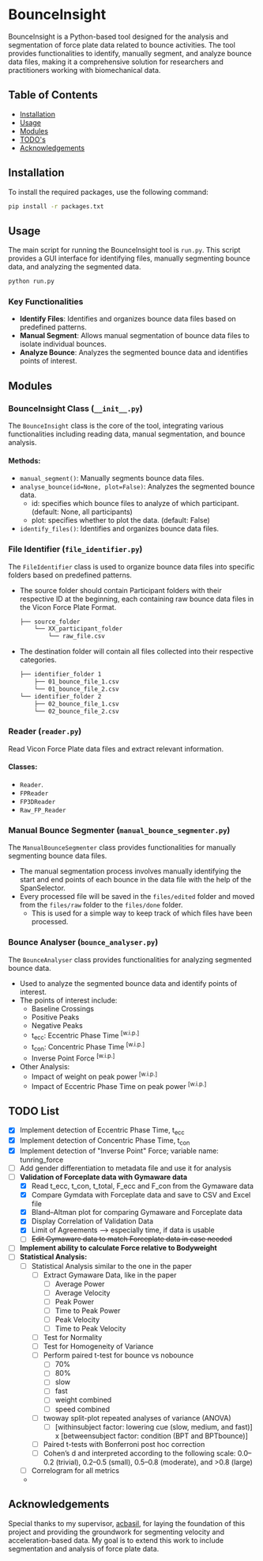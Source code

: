 
# BounceInsight

BounceInsight is a Python-based tool designed for the analysis and segmentation of force plate data related to bounce activities. The tool provides functionalities to identify, manually segment, and analyze bounce data files, making it a comprehensive solution for researchers and practitioners working with biomechanical data.

## Table of Contents
- [Installation](#installation)
- [Usage](#usage)
- [Modules](#modules)
- [TODO's](#todo-list)
- [Acknowledgements](#acknowledgements)

## Installation

To install the required packages, use the following command:

```bash
pip install -r packages.txt
```

## Usage

The main script for running the BounceInsight tool is `run.py`. This script provides a GUI interface for identifying files, manually segmenting bounce data, and analyzing the segmented data.

```bash
python run.py
```

### Key Functionalities

- **Identify Files**: Identifies and organizes bounce data files based on predefined patterns.
- **Manual Segment**: Allows manual segmentation of bounce data files to isolate individual bounces.
- **Analyze Bounce**: Analyzes the segmented bounce data and identifies points of interest.

## Modules

### BounceInsight Class (`__init__.py`)
The `BounceInsight` class is the core of the tool, integrating various functionalities including reading data, manual segmentation, and bounce analysis.

#### Methods:
- `manual_segment()`: Manually segments bounce data files.
- `analyse_bounce(id=None, plot=False)`: Analyzes the segmented bounce data.
  - id: specifies which bounce files to analyze of which participant. (default: None, all participants)
  - plot: specifies whether to plot the data. (default: False)
- `identify_files()`: Identifies and organizes bounce data files.

### File Identifier (`file_identifier.py`)
The `FileIdentifier` class is used to organize bounce data files into specific folders based on predefined patterns.
- The source folder should contain Participant folders with their respective ID at the beginning, each containing raw bounce data files in the Vicon Force Plate Format.
  ```bash
  ├── source_folder
      └── XX_participant_folder
          └── raw_file.csv
  ```
- The destination folder will contain all files collected into their respective categories.
  ```bash
  ├── identifier_folder 1
      ├── 01_bounce_file_1.csv
      └── 01_bounce_file_2.csv
  └── identifier_folder 2
      ├── 02_bounce_file_1.csv
      └── 02_bounce_file_2.csv
  ```


### Reader (`reader.py`)
Read Vicon Force Plate data files and extract relevant information.

#### Classes:
- `Reader`.
- `FPReader`
- `FP3DReader`
- `Raw_FP_Reader`

### Manual Bounce Segmenter (`manual_bounce_segmenter.py`)
The `ManualBounceSegmenter` class provides functionalities for manually segmenting bounce data files.
- The manual segmentation process involves manually identifying the start and end points of each bounce in the data file with the help of the SpanSelector.
- Every processed file will be saved in the `files/edited` folder and moved from the `files/raw` folder to the `files/done` folder.
  - This is used for a simple way to keep track of which files have been processed.

### Bounce Analyser (`bounce_analyser.py`)
The `BounceAnalyser` class provides functionalities for analyzing segmented bounce data.

- Used to analyze the segmented bounce data and identify points of interest.
- The points of interest include:
  - Baseline Crossings
  - Positive Peaks
  - Negative Peaks
  - t<sub>ecc</sub>: Eccentric Phase Time  <sup>[w.i.p.]</sup>
  - t<sub>con</sub>: Concentric Phase Time <sup>[w.i.p.]</sup>
  - Inverse Point Force <sup>[w.i.p.]</sup>
- Other Analysis:
  - Impact of weight on peak power <sup>[w.i.p.]</sup>
  - Impact of Eccentric Phase Time on peak power <sup>[w.i.p.]</sup>

## TODO List
- [x] Implement detection of Eccentric Phase Time, t<sub>ecc</sub>
- [x] Implement detection of Concentric Phase Time, t<sub>con</sub>
- [x] Implement detection of "Inverse Point" Force; variable name: tunring_force
- [ ] Add gender differentiation to metadata file and use it for analysis
- [ ] **Validation of Forceplate data with Gymaware data**
  - [x] Read t_ecc, t_con, t_total, F_ecc and F_con from the Gymaware data
  - [x] Compare Gymdata with Forceplate data and save to CSV and Excel file
  - [x] Bland–Altman plot for comparing Gymaware and Forceplate data
  - [x] Display Correlation of Validation Data
  - [x] Limit of Agreements --> especially time, if data is usable
  - [ ] ~~Edit Gymaware data to match Forceplate data in case needed~~
- [ ] **Implement ability to calculate Force relative to Bodyweight**
- [ ] **Statistical Analysis:**
  - [ ] Statistical Analysis similar to the one in the paper
    - [ ] Extract Gymaware Data, like in the paper
      - [ ] Average Power
      - [ ] Average Velocity
      - [ ] Peak Power
      - [ ] Time to Peak Power
      - [ ] Peak Velocity
      - [ ] Time to Peak Velocity
    - [ ] Test for Normality
    - [ ] Test for Homogeneity of Variance
    - [ ] Perform paired t-test for bounce vs nobounce
      - [ ] 70%
      - [ ] 80%
      - [ ] slow
      - [ ] fast
      - [ ] weight combined
      - [ ] speed combined
    - [ ] twoway split-plot repeated analyses of variance (ANOVA) 
      - [ ] [withinsubject factor: lowering cue (slow, medium, and fast)] x [betweensubject factor: condition (BPT and BPTbounce)]
    - [ ] Paired t-tests with Bonferroni post hoc correction
    - [ ] Cohen’s d and interpreted according to the following scale: 0.0–0.2 (trivial), 0.2–0.5 (small), 0.5–0.8 (moderate), and >0.8 (large)
  - [ ] Correlogram for all metrics
  - 
## Acknowledgements

Special thanks to my supervisor, [acbasil](https://github.com/acbasil), for laying the foundation of this project and providing the groundwork for segmenting velocity and acceleration-based data. My goal is to extend this work to include segmentation and analysis of force plate data.
